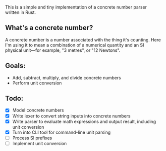 This is a simple and tiny implementation of a concrete number parser written in Rust.

## What's a concrete number?

A concrete number is a number associated with the thing it's counting. Here I'm using it to mean a combination of a numerical quantity and an SI physical unit—for example, "3 metres", or "12 Newtons".

## Goals:

- Add, subtract, multiply, and divide concrete numbers
- Perform unit conversion 

## Todo:

- [x] Model concrete numbers
- [x] Write lexer to convert string inputs into concrete numbers
- [x] Write parser to evaluate math expressions and output result, including unit conversion
- [x] Turn into CLI tool for command-line unit parsing
- [ ] Process SI prefixes
- [ ] Implement unit conversion